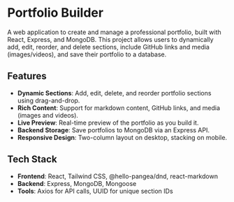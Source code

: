 # Portfolio Builder

A web application to create and manage a professional portfolio, built with React, Express, and MongoDB. This project allows users to dynamically add, edit, reorder, and delete sections, include GitHub links and media (images/videos), and save their portfolio to a database.

## Features
- **Dynamic Sections**: Add, edit, delete, and reorder portfolio sections using drag-and-drop.
- **Rich Content**: Support for markdown content, GitHub links, and media (images and videos).
- **Live Preview**: Real-time preview of the portfolio as you build it.
- **Backend Storage**: Save portfolios to MongoDB via an Express API.
- **Responsive Design**: Two-column layout on desktop, stacking on mobile.

## Tech Stack
- **Frontend**: React, Tailwind CSS, @hello-pangea/dnd, react-markdown
- **Backend**: Express, MongoDB, Mongoose
- **Tools**: Axios for API calls, UUID for unique section IDs


